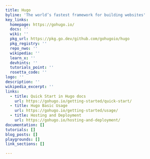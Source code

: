 ```yaml
---
title: Hugo
byline: 'The world’s fastest framework for building websites'
key_links:
  homepage: https://gohugo.io/
  docs: ''
  wiki: ''
  pkg_url: https://pkg.go.dev/github.com/gohugoio/hugo
  pkg_registry: ''
  repo_nwo: ''
  wikipedia: ''
  learn_x: ''
  devhints: ''
  tutorials_point: ''
  rosetta_code: ''
logo: ''
description: ''
wikipedia_excerpt: ''
links:
  - title: Quick Start in Hugo docs
    url: https://gohugo.io/getting-started/quick-start/
  - title: Hugo Basic Usage
    url: https://gohugo.io/getting-started/usage/
  - title: Hosting and Deployment
    url: https://gohugo.io/hosting-and-deployment/
documentation: []
tutorials: []
blog_posts: []
playgrounds: []
link_sections: []

---
```

